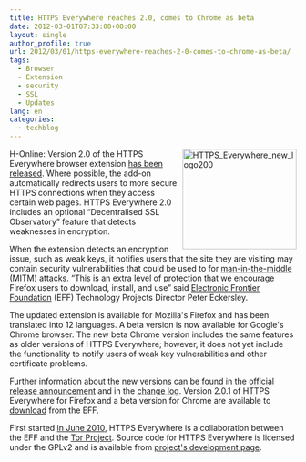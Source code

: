 ```yaml
---
title: HTTPS Everywhere reaches 2.0, comes to Chrome as beta
date: 2012-03-01T07:33:00+00:00
layout: single
author_profile: true
url: 2012/03/01/https-everywhere-reaches-2-0-comes-to-chrome-as-beta/
tags:
  - Browser
  - Extension
  - security
  - SSL
  - Updates
lang: en
categories: 
  - techblog
---
```

[<img title="HTTPS_Everywhere_new_logo200" border="0" alt="HTTPS_Everywhere_new_logo200" align="right" src="http://lh6.ggpht.com/-GM_BBxH75IM/T08fJL5qujI/AAAAAAAAFAM/KYAfBX3rtUk/HTTPS_Everywhere_new_logo200_thumb%25255B1%25255D.png?imgmax=800" width="200" height="176" />](http://lh4.ggpht.com/-AOkkGqhGdoQ/T08ecW2vGHI/AAAAAAAAFAE/sOSWvkDVxFE/s1600-h/HTTPS_Everywhere_new_logo200%25255B3%25255D.png)H-Online: Version 2.0 of the HTTPS Everywhere browser extension [has been released](https://mail1.eff.org/pipermail/https-everywhere/2012-February/001298.html). Where possible, the add-on automatically redirects users to more secure HTTPS connections when they access certain web pages. HTTPS Everywhere 2.0 includes an optional “Decentralised SSL Observatory” feature that detects weaknesses in encryption. 

When the extension detects an encryption issue, such as weak keys, it notifies users that the site they are visiting may contain security vulnerabilities that could be used to for [man-in-the-middle](http://en.wikipedia.org/wiki/Man-in-the-middle_attack) (MITM) attacks. “This is an extra level of protection that we encourage Firefox users to download, install, and use” said [Electronic Frontier Foundation](https://www.eff.org/) (EFF) Technology Projects Director Peter Eckersley. 

The updated extension is available for Mozilla's Firefox and has been translated into 12 languages. A beta version is now available for Google's Chrome browser. The new beta Chrome version includes the same features as older versions of HTTPS Everywhere; however, it does not yet include the functionality to notify users of weak key vulnerabilities and other certificate problems. 

Further information about the new versions can be found in the [official release announcement](https://www.eff.org/press/releases/new-https-everywhere-version-warns-users-about-web-security-holes) and in the [change log](https://www.eff.org/files/Changelog.txt). Version 2.0.1 of HTTPS Everywhere for Firefox and a beta version for Chrome are available to [download](https://www.eff.org/https-everywhere) from the EFF. 

First started [in June 2010](http://www.h-online.com/news/item/Automatic-web-encryption-almost-everywhere-1025472.html), HTTPS Everywhere is a collaboration between the EFF and the [Tor Project](https://www.torproject.org/about/overview.html.en). Source code for HTTPS Everywhere is licensed under the GPLv2 and is available from [project's development page](https://www.eff.org/https-everywhere/development).